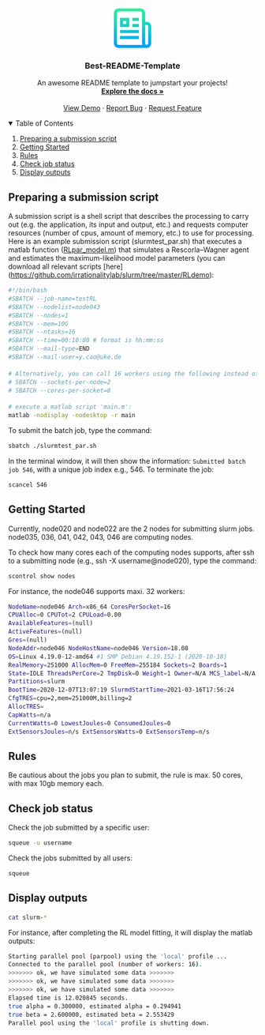 <!--
*** Thanks for checking out the Best-README-Template. If you have a suggestion
*** that would make this better, please fork the repo and create a pull request
*** or simply open an issue with the tag "enhancement".
*** Thanks again! Now go create something AMAZING! :D
-->


<!-- PROJECT LOGO -->
<br />
<p align="center">
  <a href="https://github.com/othneildrew/Best-README-Template">
    <img src="images/logo.png" alt="Logo" width="80" height="80">
  </a>

  <h3 align="center">Best-README-Template</h3>

  <p align="center">
    An awesome README template to jumpstart your projects!
    <br />
    <a href="https://github.com/othneildrew/Best-README-Template"><strong>Explore the docs »</strong></a>
    <br />
    <br />
    <a href="https://github.com/othneildrew/Best-README-Template">View Demo</a>
    ·
    <a href="https://github.com/othneildrew/Best-README-Template/issues">Report Bug</a>
    ·
    <a href="https://github.com/othneildrew/Best-README-Template/issues">Request Feature</a>
  </p>
</p>



<!-- TABLE OF CONTENTS -->
<details open="open">
  <summary>Table of Contents</summary>
  <ol>
    <li><a href="#preparing-a-submission-script">Preparing a submission script</a></li>
    <li><a href="#getting-Started">Getting Started</a></li>
    <li><a href="#rules">Rules</a></li>
    <li><a href="#check-job-status">Check job status</a></li>
    <li><a href="#display-outputs">Display outputs</a></li>
  </ol>
</details>



<!-- ABOUT THE PROJECT -->
## Preparing a submission script

A submission script is a shell script that describes the processing to carry out (e.g. the application, its input and output, etc.) and requests computer resources (number of cpus, amount of memory, etc.) to use for processing. Here is an example submission script (slurmtest_par.sh) that executes a matlab function ([RLpar_model.m](https://github.com/irrationalitylab/slurm/blob/master/RLdemo/RLpar_model.m)) that simulates a Rescorla–Wagner agent and estimates the maximum-likelihood model parameters (you can download all relevant scripts [here] (https://github.com/irrationalitylab/slurm/tree/master/RLdemo):

   ```sh
#!/bin/bash
#SBATCH --job-name=testRL
#SBATCH --nodelist=node043
#SBATCH --nodes=1
#SBATCH --mem=10G
#SBATCH --ntasks=16
#SBATCH --time=00:10:00 # format is hh:mm:ss
#SBATCH --mail-type=END
#SBATCH --mail-user=y.cao@uke.de

# Alternatively, you can call 16 workers using the following instead of ntasks
# SBATCH --sockets-per-node=2
# SBATCH --cores-per-socket=8
    
# execute a matlab script 'main.m':
matlab -nodisplay -nodesktop -r main
   ```
To submit the batch job, type the command:
   ```sh
   sbatch ./slurmtest_par.sh
   ```
In the terminal window, it will then show the information: `Submitted batch job 546`, with a unique job index e.g., 546.
To terminate the job:
   ```sh
   scancel 546
   ```
   
   
<!-- GETTING STARTED -->
## Getting Started

Currently, node020 and node022 are the 2 nodes for submitting slurm jobs.
node035, 036, 041, 042, 043, 046 are computing nodes.

To check how many cores each of the computing nodes supports, after ssh to a submitting node (e.g., ssh -X username@node020), type the command:
   ```sh
   scontrol show nodes
   ```
For instance, the node046 supports maxi. 32 workers:
   ```sh
   NodeName=node046 Arch=x86_64 CoresPerSocket=16 
   CPUAlloc=0 CPUTot=2 CPULoad=0.00
   AvailableFeatures=(null)
   ActiveFeatures=(null)
   Gres=(null)
   NodeAddr=node046 NodeHostName=node046 Version=18.08
   OS=Linux 4.19.0-12-amd64 #1 SMP Debian 4.19.152-1 (2020-10-18) 
   RealMemory=251000 AllocMem=0 FreeMem=255184 Sockets=2 Boards=1
   State=IDLE ThreadsPerCore=2 TmpDisk=0 Weight=1 Owner=N/A MCS_label=N/A
   Partitions=slurm 
   BootTime=2020-12-07T13:07:19 SlurmdStartTime=2021-03-16T17:56:24
   CfgTRES=cpu=2,mem=251000M,billing=2
   AllocTRES=
   CapWatts=n/a
   CurrentWatts=0 LowestJoules=0 ConsumedJoules=0
   ExtSensorsJoules=n/s ExtSensorsWatts=0 ExtSensorsTemp=n/s
   ```

## Rules

Be cautious about the jobs you plan to submit, the rule is max. 50 cores, with max 10gb memory each.

## Check job status
Check the job submitted by a specific user:
   ```sh
   squeue -u username
   ```
Check the jobs submitted by all users:
   ```sh
   squeue
   ```

## Display outputs
   ```sh
   cat slurm-*
   ```
   For instance, after completing the RL model fitting, it will display the matlab outputs:
   ```sh
Starting parallel pool (parpool) using the 'local' profile ...
Connected to the parallel pool (number of workers: 16).
>>>>>>> ok, we have simulated some data >>>>>>>
>>>>>>> ok, we have simulated some data >>>>>>>
>>>>>>> ok, we have simulated some data >>>>>>>
Elapsed time is 12.020845 seconds.
true alpha = 0.300000, estimated alpha = 0.294941
true beta = 2.600000, estimated beta = 2.553429
Parallel pool using the 'local' profile is shutting down.
   ``` 
   



